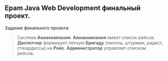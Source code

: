 ## Epam Java Web Development финальный проект. 

Задание финального проекта:

> Система <strong>Авиакомпания</strong>. <strong>Авиакомпания</strong> имеет список рейсов. <strong>Диспетчер</strong> формирует летную <strong>Бригаду</strong> (пилоты, штурман, радист, стюардессы) на <strong>Рейс</strong>. <strong>Администратор</strong> управляет списком рейсов.

